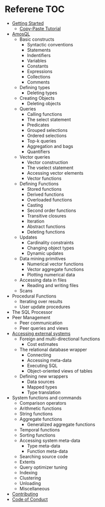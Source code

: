 # Referene TOC

* [Getting Started](getting-started.md)
    * [Copy-Paste Tutorial](tutorial.md)
* [AmosQL](amosql.md)
  * Basic constructs
    * Syntactic conventions
    * Statements
    * Indentifiers
    * Variables
    * Constants
    * Expressions
    * Collections
    * Comments
  * Defining types
    * Deleting types
  * Creating Objects
    * Deleting objects
  * Queries
    * Calling functions
    * The select statement
    * Predicates
    * Grouped selections
    * Ordered selections
    * Top-k queries
    * Aggregation and bags
    * Quantifiers
  * Vector queries
    * Vector construction
    * The vselect statement
    * Accessing vector elements
    * Vector functions
  * Defining Functions
    * Stored functions
    * Derived functions
    * Overloaded functions
    * Casting
    * Second order functions
    * Transitive closures
    * Iteration
    * Abstract functions
    * Deleting functions
  * Updates
    * Cardinality constraints
    * Changing object types
    * Dynamic updates
  * Data mining primitives
    * Numerical vector functions
    * Vector aggregate functions
    * Plotting numerical data
  * Accessing data in files
    * Reading and writing files
  * Scans
* Procedural Functions
  * Iterating over results
  * User update procedures
* The SQL Processor
* Peer Management
  * Peer communication
  * Peer queries and views
* [Accessing external systems](accessing-external-systems.md)
  * Foreign and multi-directional functions
    * Cost estimates
  * The relational database wrapper
    * Connecting
    * Accessing meta-data
    * Executing SQL
    * Object-oriented views of tables
  * Defining new wrappers
    * Data sources
    * Mapped types
    * Type translation
* System functions and commands
  * Comparison operators
  * Arithmetic functions
  * String functions
  * Aggregate functions
    * Generalized aggregate functions
  * Temporal functions
  * Sorting functions
  * Accessing system meta-data
    * Type meta-data
    * Function meta-data
  * Searching source code
  * Extents
  * Query optimizer tuning
  * Indexing
  * Clustering
  * Unloading
  * Miscellaneous
* [Contributing](CONTRIBUTING.md)
* [Code of Conduct](CODE_OF_CONDUCT.md)
